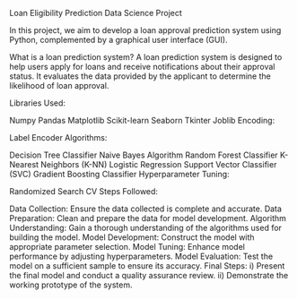 Loan Eligibility Prediction Data Science Project

In this project, we aim to develop a loan approval prediction system using Python, complemented by a graphical user interface (GUI).

What is a loan prediction system? A loan prediction system is designed to help users apply for loans and receive notifications about their approval status. It evaluates the data provided by the applicant to determine the likelihood of loan approval.

Libraries Used:

Numpy
Pandas
Matplotlib
Scikit-learn
Seaborn
Tkinter
Joblib
Encoding:

Label Encoder
Algorithms:

Decision Tree Classifier
Naive Bayes Algorithm
Random Forest Classifier
K-Nearest Neighbors (K-NN)
Logistic Regression
Support Vector Classifier (SVC)
Gradient Boosting Classifier
Hyperparameter Tuning:

Randomized Search CV
Steps Followed:

Data Collection: Ensure the data collected is complete and accurate.
Data Preparation: Clean and prepare the data for model development.
Algorithm Understanding: Gain a thorough understanding of the algorithms used for building the model.
Model Development: Construct the model with appropriate parameter selection.
Model Tuning: Enhance model performance by adjusting hyperparameters.
Model Evaluation: Test the model on a sufficient sample to ensure its accuracy.
Final Steps: i) Present the final model and conduct a quality assurance review. ii) Demonstrate the working prototype of the system.
